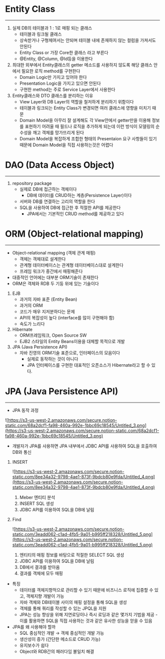 # Entity Class

---

1. 실제 DB의 테이블과 1 : 1로 매핑 되는 클래스
    - 테이블과 링크될 클래스
    - 상속받거나 구형체여서는 안되며 테이블 내에 존재하지 않는 컬럼을 가져서도 안된다
    - Entity Class or 가장 Core한 클래스 라고 부른다
    - @Entity, @Column, @Id등을 이용한다
2. 최대한 외부에서 Entity클래스의 getter 메소드를 사용하지 않도록 해당 클래스 안에서 필요한 로직 method를 구현한다
    - Domain Logic만 가지고 있어야 한다
    - Presentation Logic을 가지고 있으면 안된다
    - 구현한 method는 주로 Service Layer에서 사용한다
3. Entity클래스와 DTO 클래스를 분리하는 이유
    - View Layer와 DB Layer의 역할을 철저하게 분리하기 위함이다
    - 테이블과 링크되는 Entity Class가 변경되면 여러 클래스에 영향을 미치기 때문
    - Domain Model을 아무리 잘 설계해도 각 View안에서 getter만을 이용해 정보를 표현하기 어려울 때 필드나 로직을 추가하게 되는데 이런 방식이 모델링의 순수성을 깨고 객체를 망가뜨리게 된다
    - Domain Model을 복잡하게 조합한 형태의 Presentaion 요구 사항들이 있기 때문에 Domain Model을 직접 사용하는것은 어렵다

# DAO (Data Access Object)

---

1. repository package
    - 실제로 DB에 접근하는 객체이다
        - DB에 데이터를 CRUD하는 계층(Persistence Layer)이다
    - 서버와 DB를 연결하는 고리의 역할을 한다
    - SQL을 사용하여 DB에 접근한 후 적절한 API를 제공한다
        - JPA에서는 기본적인 CRUD method를 제공하고 있다

# ORM (Object-relational mapping)

---

- Object-relational mapping (객체 관계 매핑)
    - 객체는 객체대로 설계한다
    - 관계형 데이터베이스는 관계형 데이터베이스대로 설계한다
    - 프레임 워크가 중간에서 매핑해준다
- 대중적인 언어에는 대부분 ORM기술이 존재한다
- ORM은 객체와 RDB 두 기둥 위에 있는 기술이다
1. EJB
    - 과거의 자바 표준 (Entity Bean)
    - 과거의 ORM
    - 코드가 매우 지저분하다는 문제
    - API의 복잡성이 높다 (interface를 많이 구현해야 함)
    - 속도가 느리다
2. Hibernate
    - ORM프레임워크, Open Source SW
    - EJB2 스타일의 Entity Beans이용을 대체할 목적으로 개발
3. JPA (Java Persistence API)
    - 자바 진영의 ORM기술 표준으로, 인터페이스의 모음이다
        - 실제로 동작하는 것이 아니다
        - JPA 인터페이스를 구현한 대표적인 오픈소스가 Hibernate라고 할 수 있다.

# JPA (Java Persistence API)

---

- JPA 동작 과정

![https://s3-us-west-2.amazonaws.com/secure.notion-static.com/68a2dcf1-fa98-460a-992e-1bbc69c18545/Untitled_3.png](https://s3-us-west-2.amazonaws.com/secure.notion-static.com/68a2dcf1-fa98-460a-992e-1bbc69c18545/Untitled_3.png)

- 개발자가 JPA를 사용하면 JPA 내부에서 JDBC API를 사용하여 SQL을 호출하여 DB와 통신
1. INSERT

    ![https://s3-us-west-2.amazonaws.com/secure.notion-static.com/8ee34a32-9798-4ae1-873f-9bdcb80e9fda/Untitled_4.png](https://s3-us-west-2.amazonaws.com/secure.notion-static.com/8ee34a32-9798-4ae1-873f-9bdcb80e9fda/Untitled_4.png)

    1. Meber 엔티티 분석
    2. INSERT SQL 생성
    3. JDBC API를 이용하여 SQL을 DB에 날림
2. Find

    ![https://s3-us-west-2.amazonaws.com/secure.notion-static.com/3eadd062-c1ad-4fb5-9a01-b995ff218328/Untitled_5.png](https://s3-us-west-2.amazonaws.com/secure.notion-static.com/3eadd062-c1ad-4fb5-9a01-b995ff218328/Untitled_5.png)

    1. 엔티티의 매핑 정보를 바탕으로 적절한 SELECT SQL 생성
    2. JDBC API를 이용하여 SQL을 DB에 날림
    3. DB에서 결과를 받아옴
    4. 결과를 객체에 모두 매핑
- 특징
    - 데이터를 객체지향적으로 관리할 수 있기 때문에 비즈니스 로직에 집중할 수 있고, 객체지향 개발이 가능
    - 자바 객체와 DB테이블 사이의 매핑 설정을 통해 SQL을 생성
    - 객체를 통해 쿼리를 작성할 수 있는 JPQL을 지원
    - JPA는 성능 향상을 위해 지연로딩이나 즉시 로딩과 같은 몇가지 기법을 제공 - 이를 활용하면 SQL을 직접 사용하는 것과 같은 유사한 성능을 얻을 수 있음
- JPA를 왜 사용해야 할까
    - SQL 중심적인 개발 → 객체 중심적인 개발 가능
    - 생산성이 증가 (간단한 메소드로 CRUD 가능)
    - 유지보수가 쉽다
    - Object와 RDB간의 패러다임 불일치 해결